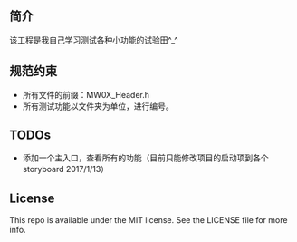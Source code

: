 ## 简介

该工程是我自己学习测试各种小功能的试验田^_^

## 规范约束

* 所有文件的前缀：MW0X_Header.h
* 所有测试功能以文件夹为单位，进行编号。

## TODOs

* 添加一个主入口，查看所有的功能（目前只能修改项目的启动项到各个storyboard 2017/1/13）

## License
This repo is available under the MIT license. See the LICENSE file for more info.
